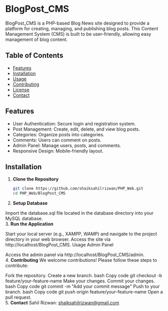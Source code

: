 # BlogPost_CMS

BlogPost_CMS is a PHP-based Blog News site designed to provide a platform for creating, managing, and publishing blog posts. This Content Management System (CMS) is built to be user-friendly, allowing easy management of blog content.

## Table of Contents

- [Features](#features)
- [Installation](#installation)
- [Usage](#usage)
- [Contributing](#contributing)
- [License](#license)
- [Contact](#contact)

## Features

- User Authentication: Secure login and registration system.
- Post Management: Create, edit, delete, and view blog posts.
- Categories: Organize posts into categories.
- Comments: Users can comment on posts.
- Admin Panel: Manage users, posts, and comments.
- Responsive Design: Mobile-friendly layout.

## Installation

1. **Clone the Repository**
   ```bash
   git clone https://github.com/shaiksahilrizwan/PHP_Web.git
   cd PHP_Web/BlogPost_CMS
2. **Setup Database**

Import the database.sql file located in the database directory into your MySQL database.
<br>
 3.  **Run the Application**

Start your local server (e.g., XAMPP, WAMP) and navigate to the project directory in your web browser.
Access the site via http://localhost/BlogPost_CMS.
Usage
Admin Panel

Access the admin panel via http://localhost/BlogPost_CMS/admin.
<br>
 4.  **Contributing**
We welcome contributions! Please follow these steps to contribute:

Fork the repository.
Create a new branch.
bash
Copy code
git checkout -b feature/your-feature-name
Make your changes.
Commit your changes.
bash
Copy code
git commit -m "Add your commit message"
Push to your branch.
bash
Copy code
git push origin feature/your-feature-name
Open a pull request.
<br>
 5.  **Contact**
Sahil Rizwan: shaiksahilrizwan@gmail.com
